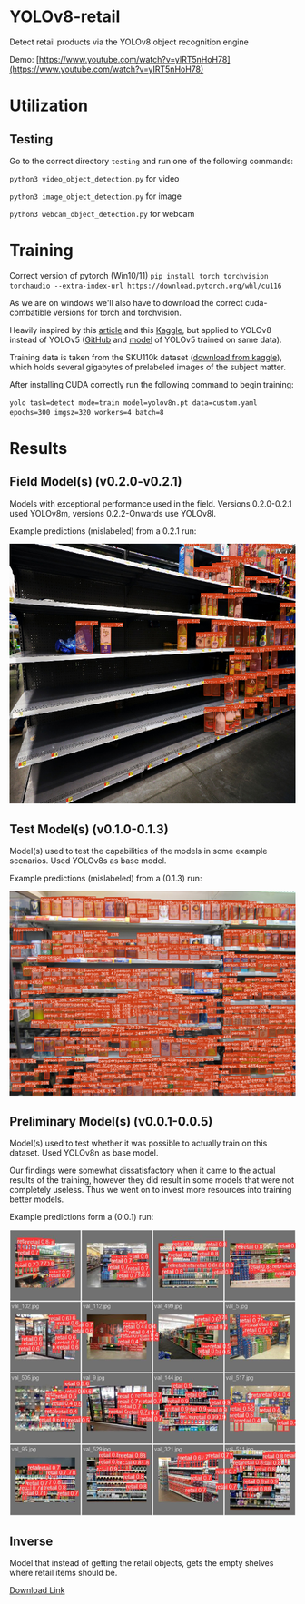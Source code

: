 # YOLOv8-retail
 Detect retail products via the YOLOv8 object recognition engine
 
 Demo: [https://www.youtube.com/watch?v=yIRT5nHoH78](https://www.youtube.com/watch?v=yIRT5nHoH78)
 
# Utilization

## Testing

Go to the correct directory `testing` and run one of the following commands:

`python3 video_object_detection.py` for video

`python3 image_object_detection.py` for image

`python3 webcam_object_detection.py` for webcam 

# Training

Correct version of pytorch (Win10/11) `pip install torch torchvision torchaudio --extra-index-url https://download.pytorch.org/whl/cu116`

As we are on windows we'll also have to download the correct cuda-combatible versions for torch and torchvision.

Heavily inspired by this [article](https://medium.com/analytics-vidhya/retail-store-item-detection-using-yolov5-7ba3ddd71b0c) and this [Kaggle](https://www.kaggle.com/code/thedatasith/visualize-sku110k/notebook), but applied to YOLOv8 instead of YOLOv5 ([GitHub](https://github.com/eg4000/SKU110K_CVPR19) and [model](https://drive.google.com/file/d/1f9tRzJSqjuUQzXz8WjJC0V_WD-8y_6wy/view?usp=sharing) of YOLOv5 trained on same data).

Training data is taken from the SKU110k dataset ([download from kaggle](https://www.kaggle.com/datasets/thedatasith/sku110k-annotations)), which holds several gigabytes of prelabeled images of the subject matter.

After installing CUDA correctly run the following command to begin training:

`yolo task=detect mode=train model=yolov8n.pt data=custom.yaml epochs=300 imgsz=320 workers=4 batch=8`

# Results

## Field Model(s) (v0.2.0-v0.2.1)
Models with exceptional performance used in the field. Versions 0.2.0-0.2.1 used YOLOv8m, versions 0.2.2-Onwards use YOLOv8l.

Example predictions (mislabeled) from a 0.2.1 run: 

![Mislabeled predictions](model/0.2.1/predictions.png?raw=true "Mislabeled predictions, field model")

## Test Model(s) (v0.1.0-0.1.3)

Model(s) used to test the capabilities of the models in some example scenarios. Used YOLOv8s as base model.

Example predictions (mislabeled) from a (0.1.3) run:

![Mislabeled predictions](model/0.1.3/predictions.png?raw=true "Mislabeled predictions")


## Preliminary Model(s) (v0.0.1-0.0.5)

Model(s) used to test whether it was possible to actually train on this dataset. Used YOLOv8n as base model.

Our findings were somewhat dissatisfactory when it came to the actual results of the training, however they did result in some models that were not completely useless. Thus we went on to invest more resources into training better models.

Example predictions form a (0.0.1) run:

![Valid Batch 2](model/0.0.1/val_batch2_pred.jpg?raw=true "Valid Batch 2 Predictions")

## Inverse

Model that instead of getting the retail objects, gets the empty shelves where retail items should be. 

[Download Link](https://drive.google.com/drive/folders/1ijsV8MYNFnP8mauivFEEQ4h2IwJ3HHT7?usp=sharing)